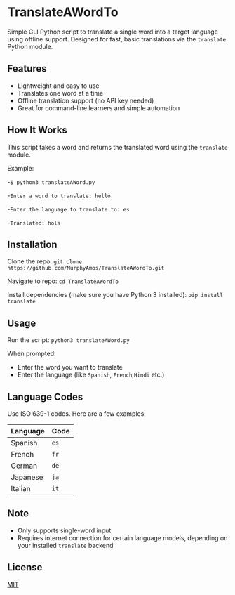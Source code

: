 # TranslateAWordTo

Simple CLI Python script to translate a single word into a target language using offline support. Designed for fast, basic translations via the `translate` Python module.

## Features

- Lightweight and easy to use  
- Translates one word at a time  
- Offline translation support (no API key needed)  
- Great for command-line learners and simple automation

## How It Works

This script takes a word and returns the translated word using the `translate` module.

Example:

-`$ python3 translateAWord.py`

-`Enter a word to translate: hello`

-`Enter the language to translate to: es`

-`Translated: hola`

## Installation

Clone the repo:
`git clone https://github.com/MurphyAmos/TranslateAWordTo.git`

Navigate to repo:
`cd TranslateAWordTo`


Install dependencies (make sure you have Python 3 installed):
`pip install translate`

## Usage

Run the script:
`python3 translateAWord.py`

When prompted:
- Enter the word you want to translate  
- Enter the language (like `Spanish`, `French`,`Hindi` etc.)

## Language Codes

Use ISO 639-1 codes. Here are a few examples:

| Language | Code |
|----------|------|
| Spanish  | `es` |
| French   | `fr` |
| German   | `de` |
| Japanese | `ja` |
| Italian  | `it` |

## Note

- Only supports single-word input  
- Requires internet connection for certain language models, depending on your installed `translate` backend

## License

[MIT](https://choosealicense.com/licenses/mit/)

